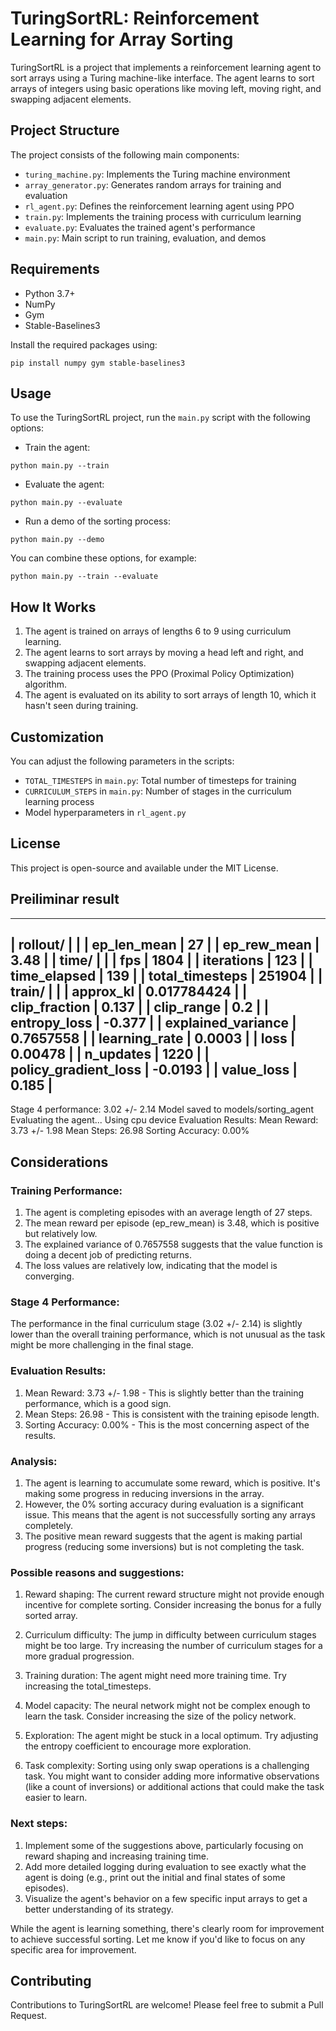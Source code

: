 # TuringSortRL: Reinforcement Learning for Array Sorting

TuringSortRL is a project that implements a reinforcement learning agent to sort arrays using a Turing machine-like interface. The agent learns to sort arrays of integers using basic operations like moving left, moving right, and swapping adjacent elements.

## Project Structure

The project consists of the following main components:

- `turing_machine.py`: Implements the Turing machine environment
- `array_generator.py`: Generates random arrays for training and evaluation
- `rl_agent.py`: Defines the reinforcement learning agent using PPO
- `train.py`: Implements the training process with curriculum learning
- `evaluate.py`: Evaluates the trained agent's performance
- `main.py`: Main script to run training, evaluation, and demos

## Requirements

- Python 3.7+
- NumPy
- Gym
- Stable-Baselines3

Install the required packages using:
```
pip install numpy gym stable-baselines3
```
## Usage

To use the TuringSortRL project, run the `main.py` script with the following options:

- Train the agent:
```
python main.py --train
```
- Evaluate the agent:
```
python main.py --evaluate
```
- Run a demo of the sorting process:
```
python main.py --demo
```
You can combine these options, for example:
```
python main.py --train --evaluate
```
## How It Works

1. The agent is trained on arrays of lengths 6 to 9 using curriculum learning.
2. The agent learns to sort arrays by moving a head left and right, and swapping adjacent elements.
3. The training process uses the PPO (Proximal Policy Optimization) algorithm.
4. The agent is evaluated on its ability to sort arrays of length 10, which it hasn't seen during training.

## Customization

You can adjust the following parameters in the scripts:

- `TOTAL_TIMESTEPS` in `main.py`: Total number of timesteps for training
- `CURRICULUM_STEPS` in `main.py`: Number of stages in the curriculum learning process
- Model hyperparameters in `rl_agent.py`

## License

This project is open-source and available under the MIT License.

## Preiliminar result
-----------------------------------------
| rollout/                |             |
|    ep_len_mean          | 27          |
|    ep_rew_mean          | 3.48        |
| time/                   |             |
|    fps                  | 1804        |
|    iterations           | 123         |
|    time_elapsed         | 139         |
|    total_timesteps      | 251904      |
| train/                  |             |
|    approx_kl            | 0.017784424 |
|    clip_fraction        | 0.137       |
|    clip_range           | 0.2         |
|    entropy_loss         | -0.377      |
|    explained_variance   | 0.7657558   |
|    learning_rate        | 0.0003      |
|    loss                 | 0.00478     |
|    n_updates            | 1220        |
|    policy_gradient_loss | -0.0193     |
|    value_loss           | 0.185       |
-----------------------------------------
Stage 4 performance: 3.02 +/- 2.14
Model saved to models/sorting_agent
Evaluating the agent...
Using cpu device
Evaluation Results:
Mean Reward: 3.73 +/- 1.98
Mean Steps: 26.98
Sorting Accuracy: 0.00%

## Considerations

### Training Performance:
1. The agent is completing episodes with an average length of 27 steps.
2. The mean reward per episode (ep_rew_mean) is 3.48, which is positive but relatively low.
3. The explained variance of 0.7657558 suggests that the value function is doing a decent job of predicting returns.
4. The loss values are relatively low, indicating that the model is converging.

### Stage 4 Performance:
The performance in the final curriculum stage (3.02 +/- 2.14) is slightly lower than the overall training performance, which is not unusual as the task might be more challenging in the final stage.

### Evaluation Results:
1. Mean Reward: 3.73 +/- 1.98 - This is slightly better than the training performance, which is a good sign.
2. Mean Steps: 26.98 - This is consistent with the training episode length.
3. Sorting Accuracy: 0.00% - This is the most concerning aspect of the results.

### Analysis:
1. The agent is learning to accumulate some reward, which is positive. It's making some progress in reducing inversions in the array.
2. However, the 0% sorting accuracy during evaluation is a significant issue. This means that the agent is not successfully sorting any arrays completely.
3. The positive mean reward suggests that the agent is making partial progress (reducing some inversions) but is not completing the task.

### Possible reasons and suggestions:
1. Reward shaping: The current reward structure might not provide enough incentive for complete sorting. Consider increasing the bonus for a fully sorted array.

2. Curriculum difficulty: The jump in difficulty between curriculum stages might be too large. Try increasing the number of curriculum stages for a more gradual progression.

3. Training duration: The agent might need more training time. Try increasing the total_timesteps.

4. Model capacity: The neural network might not be complex enough to learn the task. Consider increasing the size of the policy network.

5. Exploration: The agent might be stuck in a local optimum. Try adjusting the entropy coefficient to encourage more exploration.

6. Task complexity: Sorting using only swap operations is a challenging task. You might want to consider adding more informative observations (like a count of inversions) or additional actions that could make the task easier to learn.

### Next steps:
1. Implement some of the suggestions above, particularly focusing on reward shaping and increasing training time.
2. Add more detailed logging during evaluation to see exactly what the agent is doing (e.g., print out the initial and final states of some episodes).
3. Visualize the agent's behavior on a few specific input arrays to get a better understanding of its strategy.

While the agent is learning something, there's clearly room for improvement to achieve successful sorting. Let me know if you'd like to focus on any specific area for improvement.

## Contributing

Contributions to TuringSortRL are welcome! Please feel free to submit a Pull Request.
